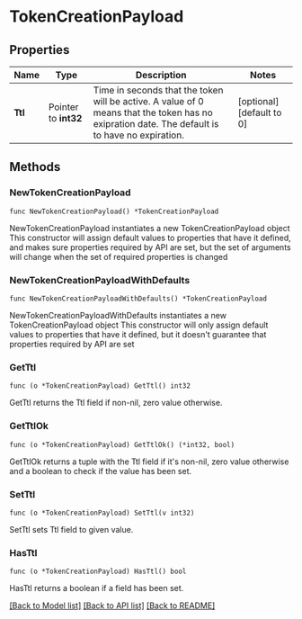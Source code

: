 # TokenCreationPayload

## Properties

Name | Type | Description | Notes
------------ | ------------- | ------------- | -------------
**Ttl** | Pointer to **int32** | Time in seconds that the token will be active. A value of 0 means that the token has no exipration date. The default is to have no expiration. | [optional] [default to 0]

## Methods

### NewTokenCreationPayload

`func NewTokenCreationPayload() *TokenCreationPayload`

NewTokenCreationPayload instantiates a new TokenCreationPayload object
This constructor will assign default values to properties that have it defined,
and makes sure properties required by API are set, but the set of arguments
will change when the set of required properties is changed

### NewTokenCreationPayloadWithDefaults

`func NewTokenCreationPayloadWithDefaults() *TokenCreationPayload`

NewTokenCreationPayloadWithDefaults instantiates a new TokenCreationPayload object
This constructor will only assign default values to properties that have it defined,
but it doesn't guarantee that properties required by API are set

### GetTtl

`func (o *TokenCreationPayload) GetTtl() int32`

GetTtl returns the Ttl field if non-nil, zero value otherwise.

### GetTtlOk

`func (o *TokenCreationPayload) GetTtlOk() (*int32, bool)`

GetTtlOk returns a tuple with the Ttl field if it's non-nil, zero value otherwise
and a boolean to check if the value has been set.

### SetTtl

`func (o *TokenCreationPayload) SetTtl(v int32)`

SetTtl sets Ttl field to given value.

### HasTtl

`func (o *TokenCreationPayload) HasTtl() bool`

HasTtl returns a boolean if a field has been set.


[[Back to Model list]](../README.md#documentation-for-models) [[Back to API list]](../README.md#documentation-for-api-endpoints) [[Back to README]](../README.md)


